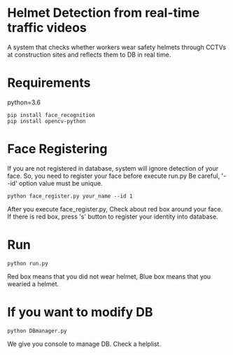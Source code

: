 # Helmet Detection from real-time traffic videos 

A system that checks whether workers wear safety helmets through CCTVs at construction sites and reflects them to DB in real time.

# Requirements
python=3.6

```
pip install face_recognition
pip install opencv-python
```

# Face Registering
If you are not registered in database, system will ignore detection of your face.
So, you need to register your face before execute run.py
Be careful, '--id' option value must be unique.
```
python face_register.py your_name --id 1
```
After you execute face_register.py, Check about red box around your face.
If there is red box, press 's' button to register your identity into database.

# Run
```
python run.py
```
Red box means that you did not wear helmet, Blue box means that you wearied a helmet.

# If you want to modify DB
```
python DBmanager.py
```
We give you console to manage DB. Check a helplist.
